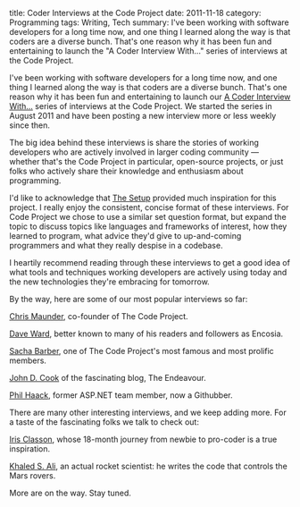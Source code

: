 title: Coder Interviews at the Code Project
date: 2011-11-18
category: Programming
tags: Writing, Tech
summary: I've been working with software developers for a long time now, and one thing I learned along the way is that coders are a diverse bunch. That's one reason why it has been fun and entertaining to launch the "A Coder Interview With..." series of interviews at the Code Project.


I've been working with software developers for a long time now, and one thing I learned along the way is that coders are a diverse bunch. That's one reason why it has been fun and entertaining to launch our [A Coder Interview With...](http://www.codeproject.com/kb/interviews/) series of interviews at the Code Project. We started the series in August 2011 and have been posting a new interview more or less weekly since then.

The big idea behind these interviews is share the stories of working developers who are actively involved in larger coding community — whether that's the Code Project in particular, open-source projects, or just folks who actively share their knowledge and enthusiasm about programming.

I'd like to acknowledge that [The Setup](http://usesthis.com/) provided much inspiration for this project. I really enjoy the consistent, concise format of these interviews. For Code Project we chose to use a similar set question format, but expand the topic to discuss topics like languages and frameworks of interest, how they learned to program, what advice they'd give to up-and-coming programmers and what they really despise in a codebase.

I heartily recommend reading through these interviews to get a good idea of what tools and techniques working developers are actively using today and the new technologies they're embracing for tomorrow.

By the way, here are some of our most popular interviews so far:

[Chris Maunder](http://www.codeproject.com/Articles/267615/A-Coder-Interview-With-Chris-Maunder), co-founder of The Code Project.

[Dave Ward](http://www.codeproject.com/Articles/327251/A-Coder-Interview-With-Dave-Ward), better known to many of his readers and followers as Encosia.

[Sacha Barber](http://www.codeproject.com/Articles/246323/A-Coder-Interview-With-Sacha-Barber), one of The Code Project's most famous and most prolific members.

[John D. Cook](http://www.codeproject.com/Articles/338151/A-Coder-Interview-With-John-D-Cook) of the fascinating blog, The Endeavour.

[Phil Haack](http://www.codeproject.com/Articles/300175/A-Coder-Interview-With-Phil-Haack), former ASP.NET team member, now a Githubber.

There are many other interesting interviews, and we keep adding more. For a taste of the fascinating folks we talk to check out:

[Iris Classon](http://www.codeproject.com/Articles/449553/A-Coder-Interview-With-Iris-Classon), whose 18-month journey from newbie to pro-coder is a true inspiration.

[Khaled S. Ali](http://www.codeproject.com/Articles/466259/A-Coder-Interview-With-Khaled-S-Ali), an actual rocket scientist: he writes the code that controls the Mars rovers.

More are on the way. Stay tuned. <a href="hhttp://www.codeproject.com/script/Articles/BlogFeedList.aspx?amid=tpdorsey" rel="tag" style="display:none">CodeProject</a>